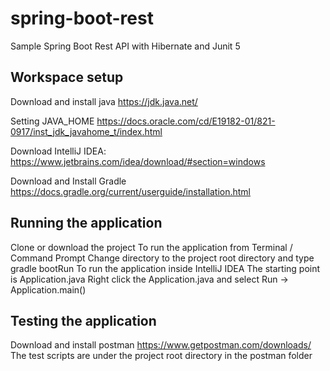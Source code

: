 # spring-boot-rest
Sample Spring Boot Rest API with Hibernate and Junit 5

## Workspace setup
Download and install java <https://jdk.java.net/>

Setting JAVA_HOME  <https://docs.oracle.com/cd/E19182-01/821-0917/inst_jdk_javahome_t/index.html>

Download IntelliJ IDEA: <https://www.jetbrains.com/idea/download/#section=windows>

Download and Install Gradle <https://docs.gradle.org/current/userguide/installation.html>

## Running the application
Clone or download the project
To run the application from Terminal / Command Prompt
Change directory to the project root directory and type gradle bootRun
To run the application inside IntelliJ IDEA
The starting point is Application.java
Right click the Application.java and select Run -> Application.main()

## Testing the application
Download and install postman <https://www.getpostman.com/downloads/>
The test scripts are under the project root directory in the postman folder
